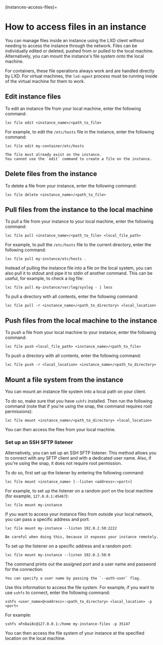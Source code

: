 (instances-access-files)=
# How to access files in an instance

You can manage files inside an instance using the LXD client without needing to access the instance through the network.
Files can be individually edited or deleted, pushed from or pulled to the local machine.
Alternatively, you can mount the instance's file system onto the local machine.

For containers, these file operations always work and are handled directly by LXD.
For virtual machines, the `lxd-agent` process must be running inside of the virtual machine for them to work.

## Edit instance files

To edit an instance file from your local machine, enter the following command:

    lxc file edit <instance_name>/<path_to_file>

For example, to edit the `/etc/hosts` file in the instance, enter the following command:

    lxc file edit my-container/etc/hosts

```{note}
The file must already exist on the instance.
You cannot use the `edit` command to create a file on the instance.
```

## Delete files from the instance

To delete a file from your instance, enter the following command:

    lxc file delete <instance_name>/<path_to_file>

## Pull files from the instance to the local machine

To pull a file from your instance to your local machine, enter the following command:

    lxc file pull <instance_name>/<path_to_file> <local_file_path>

For example, to pull the `/etc/hosts` file to the current directory, enter the following command:

    lxc file pull my-instance/etc/hosts .

Instead of pulling the instance file into a file on the local system, you can also pull it to stdout and pipe it to stdin of another command.
This can be useful, for example, to check a log file:

    lxc file pull my-instance/var/log/syslog - | less

To pull a directory with all contents, enter the following command:

    lxc file pull -r <instance_name>/<path_to_directory> <local_location>

## Push files from the local machine to the instance

To push a file from your local machine to your instance, enter the following command:

    lxc file push <local_file_path> <instance_name>/<path_to_file>

To push a directory with all contents, enter the following command:

    lxc file push -r <local_location> <instance_name>/<path_to_directory>

## Mount a file system from the instance

You can mount an instance file system into a local path on your client.

To do so, make sure that you have `sshfs` installed.
Then run the following command (note that if you're using the snap, the command requires root permissions):

    lxc file mount <instance_name>/<path_to_directory> <local_location>

You can then access the files from your local machine.

### Set up an SSH SFTP listener

Alternatively, you can set up an SSH SFTP listener.
This method allows you to connect with any SFTP client and with a dedicated user name.
Also, if you're using the snap, it does not require root permission.

To do so, first set up the listener by entering the following command:

    lxc file mount <instance_name> [--listen <address>:<port>]

For example, to set up the listener on a random port on the local machine (for example, `127.0.0.1:45467`):

    lxc file mount my-instance

If you want to access your instance files from outside your local network, you can pass a specific address and port:

    lxc file mount my-instance --listen 192.0.2.50:2222

```{caution}
Be careful when doing this, because it exposes your instance remotely.
```

To set up the listener on a specific address and a random port:

    lxc file mount my-instance --listen 192.0.2.50:0

The command prints out the assigned port and a user name and password for the connection.

```{tip}
You can specify a user name by passing the `--auth-user` flag.
```

Use this information to access the file system.
For example, if you want to use `sshfs` to connect, enter the following command:

    sshfs <user_name>@<address>:<path_to_directory> <local_location> -p <port>

For example:

    sshfs xFn8ai8c@127.0.0.1:/home my-instance-files -p 35147

You can then access the file system of your instance at the specified location on the local machine.
